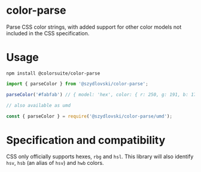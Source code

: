 # color-parse

Parse CSS color strings, with added support for other color models not included in the CSS specification.

# Usage

```
npm install @colorsuite/color-parse
```
```javascript
import { parseColor } from '@szydlovski/color-parse';

parseColor('#fabfab') // { model: 'hex', color: { r: 250, g: 191, b: 171, a: 1 } }

// also available as umd

const { parseColor } = require('@szydlovski/color-parse/umd');
```

# Specification and compatibility

CSS only officially supports hexes, `rbg` and `hsl`. This library will also identify `hsv`, `hsb` (an alias of `hsv`) and `hwb` colors.
